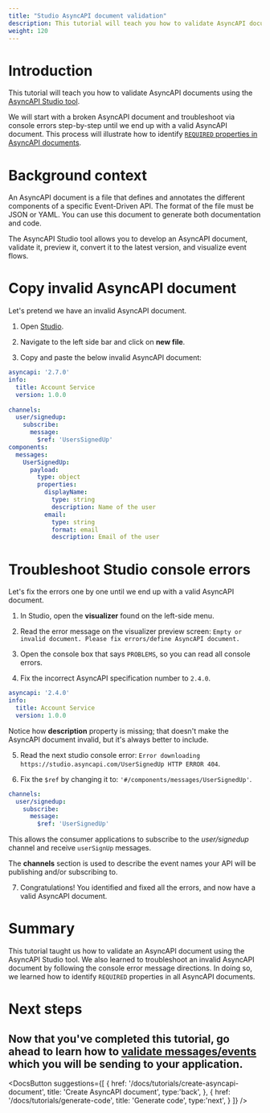 ```yaml
---
title: "Studio AsyncAPI document validation"
description: This tutorial will teach you how to validate AsyncAPI documents using the AsyncAPI Studio tool.
weight: 120
---
```


# Introduction
This tutorial will teach you how to validate AsyncAPI documents using the [AsyncAPI Studio tool](https://studio.asyncapi.com/).

We will start with a broken AsyncAPI document and troubleshoot via console errors step-by-step until we end up with a valid AsyncAPI document. This process will illustrate how to identify [`REQUIRED` properties in AsyncAPI documents](https://www.asyncapi.com/docs/reference/specification/v2.5.0#A2SObject).

# Background context
An AsyncAPI document is a file that defines and annotates the different components of a specific Event-Driven API. The format of the file must be JSON or YAML. You can use this document to generate both documentation and code.

The AsyncAPI Studio tool allows you to develop an AsyncAPI document, validate it, preview it, convert it to the latest version, and visualize event flows.

# Copy invalid AsyncAPI document
Let's pretend we have an invalid AsyncAPI document.

1. Open [Studio](https://studio.asyncapi.com/).

2. Navigate to the left side bar and click on **new file**.

3. Copy and paste the below invalid AsyncAPI document:

```yaml
asyncapi: '2.7.0'
info:
  title: Account Service
  version: 1.0.0
  
channels:
  user/signedup:
    subscribe:
      message:
        $ref: 'UsersSignedUp'
components:
  messages:
    UserSignedUp:
      payload:
        type: object
        properties:
          displayName:
            type: string
            description: Name of the user
          email:
            type: string
            format: email
            description: Email of the user
 ``` 

# Troubleshoot Studio console errors
Let's fix the errors one by one until we end up with a valid AsyncAPI document.

1. In Studio, open the **visualizer** found on the left-side menu.
 
2. Read the error message on the visualizer preview screen: `Empty or invalid document. Please fix errors/define AsyncAPI document.`

3. Open the console box that says `PROBLEMS`, so you can read all console errors.

4. Fix the incorrect AsyncAPI specification number to `2.4.0`.
 
```yaml
asyncapi: '2.4.0'
info:
  title: Account Service
  version: 1.0.0
  ```

<Remember>
Notice how <b>description</b> property is missing; that doesn't make the AsyncAPI document invalid, but it's always better to include.
</Remember>

5. Read the next studio console error: `Error downloading https://studio.asyncapi.com/UserSignedUp HTTP ERROR 404`.


6. Fix the `$ref` by changing it to: `'#/components/messages/UserSignedUp'`.

```yaml
channels:
  user/signedup:
    subscribe:
      message:
        $ref: 'UserSignedUp'
```

This allows the consumer applications to subscribe to the _user/signedup_ channel and receive `userSignUp` messages. 

<Remember>
The <b>channels</b> section is used to describe the event names your API will be publishing and/or subscribing to.
</Remember>

7. Congratulations! You identified and fixed all the errors, and now have a valid AsyncAPI document.

# Summary
This tutorial taught us how to validate an AsyncAPI document using the AsyncAPI Studio tool. We also learned to troubleshoot an invalid AsyncAPI document by following the console error message directions. In doing so, we learned how to identify `REQUIRED` properties in all AsyncAPI documents.

# Next steps
Now that you've completed this tutorial, go ahead to learn how to [validate messages/events]() which you will be sending to your application.
---

<DocsButton
  suggestions={[
    {
      href: '/docs/tutorials/create-asyncapi-document',
      title: 'Create AsyncAPI document',
      type:'back',
    },
    {
      href: '/docs/tutorials/generate-code',
      title: 'Generate code',
      type:'next',
    }
  ]}
/>
